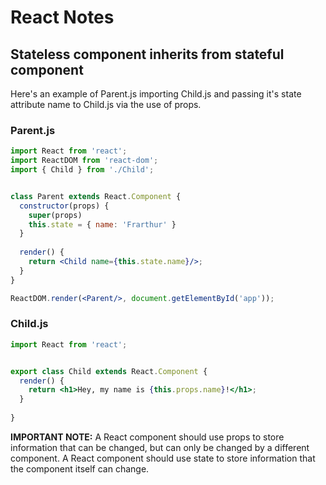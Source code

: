 # React Notes
## Stateless component inherits from stateful component
Here's an example of Parent.js importing Child.js and passing it's state attribute name to Child.js via the use of props.
### Parent.js
```jsx
import React from 'react';
import ReactDOM from 'react-dom';
import { Child } from './Child';


class Parent extends React.Component {
  constructor(props) {
    super(props)
    this.state = { name: 'Frarthur' }
  }
  
  render() {
    return <Child name={this.state.name}/>;
  }
}

ReactDOM.render(<Parent/>, document.getElementById('app'));
```

### Child.js
```jsx
import React from 'react';


export class Child extends React.Component {
  render() {
    return <h1>Hey, my name is {this.props.name}!</h1>;
  }
  
}
```

**IMPORTANT NOTE:**
A React component should use props to store information that can be changed, but can only be changed by a different component.
A React component should use state to store information that the component itself can change.
